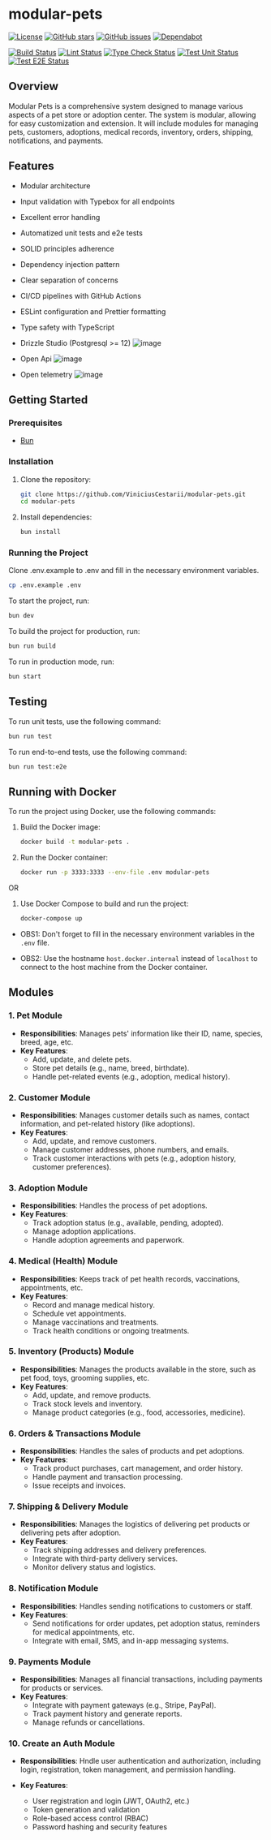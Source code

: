 # modular-pets

[![License](https://img.shields.io/github/license/ViniciusCestarii/modular-pets)](https://github.com/ViniciusCestarii/modular-pets/blob/main/LICENSE)
[![GitHub stars](https://img.shields.io/github/stars/ViniciusCestarii/modular-pets)](https://github.com/ViniciusCestarii/modular-pets/stargazers)
[![GitHub issues](https://img.shields.io/github/issues/ViniciusCestarii/modular-pets)](https://github.com/ViniciusCestarii/modular-pets/issues)
[![Dependabot](https://badgen.net/badge/Dependabot/enabled/green?icon=dependabot)](https://dependabot.com/)

[![Build Status](https://github.com/ViniciusCestarii/modular-pets/actions/workflows/build-check.yml/badge.svg)](https://github.com/ViniciusCestarii/modular-pets/actions/workflows/build-check.yml)
[![Lint Status](https://github.com/ViniciusCestarii/modular-pets/actions/workflows/lint-check.yml/badge.svg)](https://github.com/ViniciusCestarii/modular-pets/actions/workflows/lint-check.yml)
[![Type Check Status](https://github.com/ViniciusCestarii/modular-pets/actions/workflows/types-check.yml/badge.svg)](https://github.com/ViniciusCestarii/modular-pets/actions/workflows/types-check.yml)
[![Test Unit Status](https://github.com/ViniciusCestarii/modular-pets/actions/workflows/test-unit.yml/badge.svg)](https://github.com/ViniciusCestarii/modular-pets/actions/workflows/test-unit.yml)
[![Test E2E Status](https://github.com/ViniciusCestarii/modular-pets/actions/workflows/test-e2e.yml/badge.svg)](https://github.com/ViniciusCestarii/modular-pets/actions/workflows/test-e2e.yml)

## Overview

Modular Pets is a comprehensive system designed to manage various aspects of a pet store or adoption center. The system is modular, allowing for easy customization and extension. It will include modules for managing pets, customers, adoptions, medical records, inventory, orders, shipping, notifications, and payments.

## Features

- Modular architecture
- Input validation with Typebox for all endpoints
- Excellent error handling
- Automatized unit tests and e2e tests
- SOLID principles adherence
- Dependency injection pattern
- Clear separation of concerns
- CI/CD pipelines with GitHub Actions
- ESLint configuration and Prettier formatting
- Type safety with TypeScript

- Drizzle Studio (Postgresql >= 12)
  ![image](https://github.com/user-attachments/assets/97e12b30-3227-4ace-ba06-cac866067159)

- Open Api
  ![image](https://github.com/user-attachments/assets/18b5400f-d053-46e2-93d4-18cd0c918c1f)

- Open telemetry
  ![image](https://github.com/user-attachments/assets/c83b517d-beca-4b84-b847-bf69cd72199d)

## Getting Started

### Prerequisites

- [Bun](https://bun.sh/docs/installation)

### Installation

1. Clone the repository:
    ```sh
    git clone https://github.com/ViniciusCestarii/modular-pets.git
    cd modular-pets
    ```

2. Install dependencies:
    ```sh
    bun install
    ```

### Running the Project

Clone .env.example to .env and fill in the necessary environment variables.
```sh	
cp .env.example .env
```

To start the project, run:
```sh
bun dev
```

To build the project for production, run:
```sh
bun run build
```

To run in production mode, run:
```sh
bun start
```

## Testing

To run unit tests, use the following command:
```sh
bun run test
```

To run end-to-end tests, use the following command:
```sh
bun run test:e2e
```

## Running with Docker

To run the project using Docker, use the following commands:

1. Build the Docker image:
    ```sh
    docker build -t modular-pets .
    ```

2. Run the Docker container:
    ```sh
    docker run -p 3333:3333 --env-file .env modular-pets
    ```

OR

1. Use Docker Compose to build and run the project:
    ```sh
    docker-compose up
    ```

- OBS1: Don't forget to fill in the necessary environment variables in the `.env` file. 

- OBS2: Use the hostname `host.docker.internal` instead of `localhost` to connect to the host machine from the Docker container.

## Modules

### 1. Pet Module

- **Responsibilities**: Manages pets' information like their ID, name, species, breed, age, etc.
- **Key Features**:
  - Add, update, and delete pets.
  - Store pet details (e.g., name, breed, birthdate).
  - Handle pet-related events (e.g., adoption, medical history).

### 2. Customer Module

- **Responsibilities**: Manages customer details such as names, contact information, and pet-related history (like adoptions).
- **Key Features**:
  - Add, update, and remove customers.
  - Manage customer addresses, phone numbers, and emails.
  - Track customer interactions with pets (e.g., adoption history, customer preferences).

### 3. Adoption Module

- **Responsibilities**: Handles the process of pet adoptions.
- **Key Features**:
  - Track adoption status (e.g., available, pending, adopted).
  - Manage adoption applications.
  - Handle adoption agreements and paperwork.

### 4. Medical (Health) Module

- **Responsibilities**: Keeps track of pet health records, vaccinations, appointments, etc.
- **Key Features**:
  - Record and manage medical history.
  - Schedule vet appointments.
  - Manage vaccinations and treatments.
  - Track health conditions or ongoing treatments.

### 5. Inventory (Products) Module

- **Responsibilities**: Manages the products available in the store, such as pet food, toys, grooming supplies, etc.
- **Key Features**:
  - Add, update, and remove products.
  - Track stock levels and inventory.
  - Manage product categories (e.g., food, accessories, medicine).

### 6. Orders & Transactions Module

- **Responsibilities**: Handles the sales of products and pet adoptions.
- **Key Features**:
  - Track product purchases, cart management, and order history.
  - Handle payment and transaction processing.
  - Issue receipts and invoices.

### 7. Shipping & Delivery Module

- **Responsibilities**: Manages the logistics of delivering pet products or delivering pets after adoption.
- **Key Features**:
  - Track shipping addresses and delivery preferences.
  - Integrate with third-party delivery services.
  - Monitor delivery status and logistics.

### 8. Notification Module

- **Responsibilities**: Handles sending notifications to customers or staff.
- **Key Features**:
  - Send notifications for order updates, pet adoption status, reminders for medical appointments, etc.
  - Integrate with email, SMS, and in-app messaging systems.

### 9. Payments Module

- **Responsibilities**: Manages all financial transactions, including payments for products or services.
- **Key Features**:
  - Integrate with payment gateways (e.g., Stripe, PayPal).
  - Track payment history and generate reports.
  - Manage refunds or cancellations.

### 10. Create an Auth Module

- **Responsibilities**: Hndle user authentication and authorization, including login, registration, token management, and permission handling.

- **Key Features**:
  - User registration and login (JWT, OAuth2, etc.)
  - Token generation and validation
  - Role-based access control (RBAC)
  - Password hashing and security features

